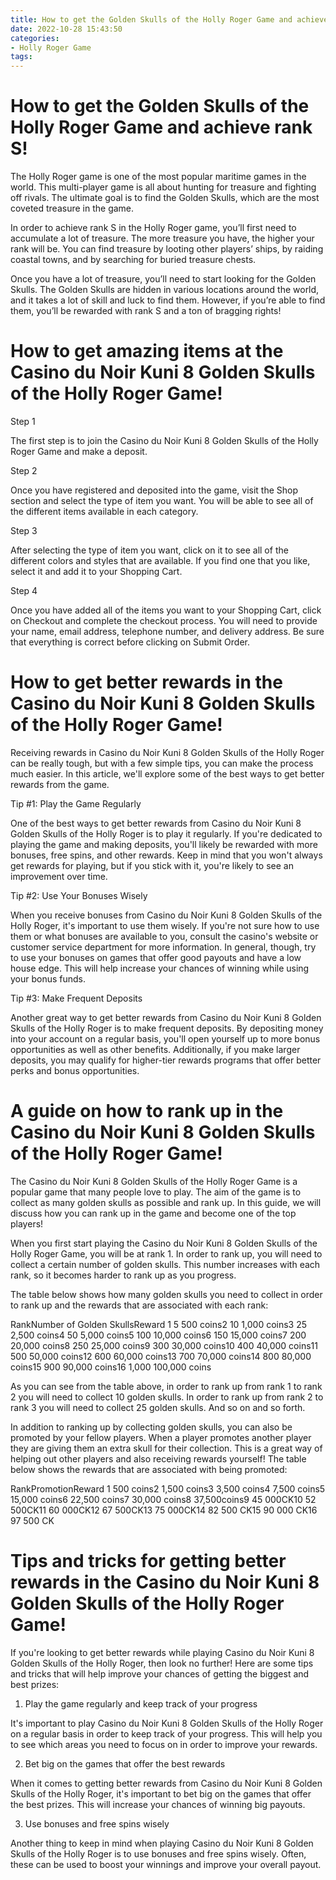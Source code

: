 ```yaml
---
title: How to get the Golden Skulls of the Holly Roger Game and achieve rank S!
date: 2022-10-28 15:43:50
categories:
- Holly Roger Game
tags:
---
```



#  How to get the Golden Skulls of the Holly Roger Game and achieve rank S!

The Holly Roger game is one of the most popular maritime games in the world. This multi-player game is all about hunting for treasure and fighting off rivals. The ultimate goal is to find the Golden Skulls, which are the most coveted treasure in the game.

In order to achieve rank S in the Holly Roger game, you’ll first need to accumulate a lot of treasure. The more treasure you have, the higher your rank will be. You can find treasure by looting other players’ ships, by raiding coastal towns, and by searching for buried treasure chests.

Once you have a lot of treasure, you’ll need to start looking for the Golden Skulls. The Golden Skulls are hidden in various locations around the world, and it takes a lot of skill and luck to find them. However, if you’re able to find them, you’ll be rewarded with rank S and a ton of bragging rights!

#  How to get amazing items at the Casino du Noir Kuni 8 Golden Skulls of the Holly Roger Game!

Step 1

The first step is to join the Casino du Noir Kuni 8 Golden Skulls of the Holly Roger Game and make a deposit.

Step 2

Once you have registered and deposited into the game, visit the Shop section and select the type of item you want. You will be able to see all of the different items available in each category.

Step 3

After selecting the type of item you want, click on it to see all of the different colors and styles that are available. If you find one that you like, select it and add it to your Shopping Cart.

Step 4

Once you have added all of the items you want to your Shopping Cart, click on Checkout and complete the checkout process. You will need to provide your name, email address, telephone number, and delivery address. Be sure that everything is correct before clicking on Submit Order.

#  How to get better rewards in the Casino du Noir Kuni 8 Golden Skulls of the Holly Roger Game!

Receiving rewards in Casino du Noir Kuni 8 Golden Skulls of the Holly Roger can be really tough, but with a few simple tips, you can make the process much easier. In this article, we'll explore some of the best ways to get better rewards from the game.

Tip #1: Play the Game Regularly

One of the best ways to get better rewards from Casino du Noir Kuni 8 Golden Skulls of the Holly Roger is to play it regularly. If you're dedicated to playing the game and making deposits, you'll likely be rewarded with more bonuses, free spins, and other rewards. Keep in mind that you won't always get rewards for playing, but if you stick with it, you're likely to see an improvement over time.

Tip #2: Use Your Bonuses Wisely

When you receive bonuses from Casino du Noir Kuni 8 Golden Skulls of the Holly Roger, it's important to use them wisely. If you're not sure how to use them or what bonuses are available to you, consult the casino's website or customer service department for more information. In general, though, try to use your bonuses on games that offer good payouts and have a low house edge. This will help increase your chances of winning while using your bonus funds.

Tip #3: Make Frequent Deposits

Another great way to get better rewards from Casino du Noir Kuni 8 Golden Skulls of the Holly Roger is to make frequent deposits. By depositing money into your account on a regular basis, you'll open yourself up to more bonus opportunities as well as other benefits. Additionally, if you make larger deposits, you may qualify for higher-tier rewards programs that offer better perks and bonus opportunities.

#  A guide on how to rank up in the Casino du Noir Kuni 8 Golden Skulls of the Holly Roger Game!

The Casino du Noir Kuni 8 Golden Skulls of the Holly Roger Game is a popular game that many people love to play. The aim of the game is to collect as many golden skulls as possible and rank up. In this guide, we will discuss how you can rank up in the game and become one of the top players!

When you first start playing the Casino du Noir Kuni 8 Golden Skulls of the Holly Roger Game, you will be at rank 1. In order to rank up, you will need to collect a certain number of golden skulls. This number increases with each rank, so it becomes harder to rank up as you progress.

The table below shows how many golden skulls you need to collect in order to rank up and the rewards that are associated with each rank:

RankNumber of Golden SkullsReward
1 5 500 coins2 10 1,000 coins3 25 2,500 coins4 50 5,000 coins5 100 10,000 coins6 150 15,000 coins7 200 20,000 coins8 250 25,000 coins9 300 30,000 coins10 400 40,000 coins11 500 50,000 coins12 600 60,000 coins13 700 70,000 coins14 800 80,000 coins15 900 90,000 coins16 1,000 100,000 coins

As you can see from the table above, in order to rank up from rank 1 to rank 2 you will need to collect 10 golden skulls. In order to rank up from rank 2 to rank 3 you will need to collect 25 golden skulls. And so on and so forth.

In addition to ranking up by collecting golden skulls, you can also be promoted by your fellow players. When a player promotes another player they are giving them an extra skull for their collection. This is a great way of helping out other players and also receiving rewards yourself! The table below shows the rewards that are associated with being promoted:

RankPromotionReward
1 500 coins2 1,500 coins3 3,500 coins4 7,500 coins5 15,000 coins6 22,500 coins7 30,000 coins8 37,500coins9 45 000CK10 52 500CK11 60 000CK12 67 500CK13 75 000CK14 82 500 CK15 90 000 CK16 97 500 CK

#  Tips and tricks for getting better rewards in the Casino du Noir Kuni 8 Golden Skulls of the Holly Roger Game!

If you're looking to get better rewards while playing Casino du Noir Kuni 8 Golden Skulls of the Holly Roger, then look no further! Here are some tips and tricks that will help improve your chances of getting the biggest and best prizes:

1. Play the game regularly and keep track of your progress

It's important to play Casino du Noir Kuni 8 Golden Skulls of the Holly Roger on a regular basis in order to keep track of your progress. This will help you to see which areas you need to focus on in order to improve your rewards.

2. Bet big on the games that offer the best rewards

When it comes to getting better rewards from Casino du Noir Kuni 8 Golden Skulls of the Holly Roger, it's important to bet big on the games that offer the best prizes. This will increase your chances of winning big payouts.

3. Use bonuses and free spins wisely

Another thing to keep in mind when playing Casino du Noir Kuni 8 Golden Skulls of the Holly Roger is to use bonuses and free spins wisely. Often, these can be used to boost your winnings and improve your overall payout.